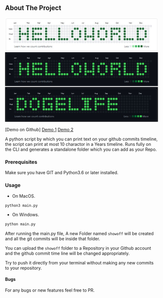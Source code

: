 ## About The Project

![Hello World dark Screenshot](/screenshot/helloworld-light.png)
![GitHub Commits Timeline Screenshot](/screenshot/helloworld-dark.png)
![GitHub Commits Timeline Screenshot](/screenshot/dogelife-dark.png)

[Demo on Github]
[Demo 1](https://github.com/rabeeh-ta?tab=overview&from=2017-12-01&to=2017-12-31)
[Demo 2](https://github.com/zameel7?tab=overview&from=2017-12-01&to=2017-12-31)

A python script by which you can print text on your github commits timeline, the script can print at most 10 charactor in a Years timeline. Runs fully on the CLI and generates a standalone folder which you can add as your Repo.

### Prerequisites

Make sure you have GIT and Python3.6 or later installed.

### Usage

- On MacOS.

```sh
python3 main.py
```

- On Windows.

```sh
python main.py
```

After running the main.py file, A new Folder named `showoff` will be created and all the git commits will be inside that folder.

You can upload the `showoff` folder to a Repository in your Github account and the github commit time line will be changed appropriately.

Try to push it directly from your terminal without making any new commits to your repository.

#### Bugs

For any bugs or new features feel free to PR.
